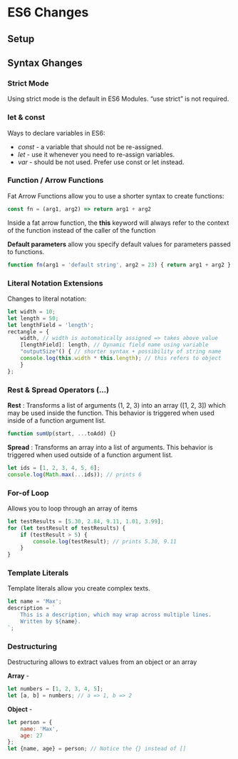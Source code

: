# ES6 Changes

## Setup

## Syntax Ghanges

### Strict Mode
Using strict mode is the default in ES6 Modules. “use strict” is not required.

### let & const
Ways to declare variables in ES6:
* *const* - a variable that should not be re-assigned.
* *let* - use it whenever you need to re-assign variables.
* *var* - should be not used. Prefer use const or let instead.

### Function / Arrow Functions
Fat Arrow Functions allow you to use a shorter syntax to create functions:

```javascript
const fn = (arg1, arg2) => return arg1 + arg2
```
Inside a fat arrow function, the **this** keyword will always
refer to the context of the function instead of the caller of the function

**Default parameters** allow you specify default values for parameters passed
to functions.
```javascript
function fn(arg1 = 'default string', arg2 = 23) { return arg1 + arg2 }
```

### Literal Notation Extensions
Changes to literal notation:

```javascript
let width = 10;
let length = 50;
let lengthField = 'length';
rectangle = {
    width, // width is automatically assigned => takes above value
    [lengthField]: length, // Dynamic field name using variable
    "outputSize"() { // shorter syntax + possibility of string name
    console.log(this.width * this.length); // this refers to object
    }
};
```
### Rest & Spread Operators (...)

**Rest** : Transforms a list of arguments (1, 2, 3) into an array ([1, 2, 3]) which may be
used inside the function. This behavior is triggered when used inside of a function argument list.

```javascript
function sumUp(start, ...toAdd) {}
```

**Spread** : Transforms an array into a list of arguments. This behavior is triggered
when used outside of a function argument list.

```javascript
let ids = [1, 2, 3, 4, 5, 6];
console.log(Math.max(...ids)); // prints 6
```

### For-of Loop
Allows you to loop through an array of items
```javascript
let testResults = [5.30, 2.84, 9.11, 1.01, 3.99];
for (let testResult of testResults) {
    if (testResult > 5) {
        console.log(testResult); // prints 5.30, 9.11
    }
}
```

### Template Literals
Template literals allow you create complex texts.
```javascript
let name = 'Max';
description = `
    This is a description, which may wrap across multiple lines.
    Written by ${name}.
`;
```

### Destructuring
Destructuring allows to extract values from an object or an array

**Array** - 
```javascript
let numbers = [1, 2, 3, 4, 5];
let [a, b] = numbers; // a => 1, b => 2
```

**Object** - 
```javascript
let person = {
    name: 'Max',
    age: 27
};
let {name, age} = person; // Notice the {} instead of []
```